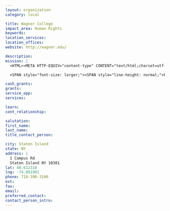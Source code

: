```yaml
---
layout: organization
category: local

title: Wagner College
impact_area: Human Rights
keywords: 
location_services: 
location_offices: 
website: http://wagner.edu/

description: 
mission: |
  <HTML><META HTTP-EQUIV="content-type" CONTENT="text/html;charset=utf-8">

  <SPAN style="font-size: larger;"><SPAN style="line-height: normal;">Education at Wagner is designed to give graduate and undergraduate students a deep and broad academic foundation while obtaining and demonstrating the knowledge and skills necessary to succeed in society as well-informed, responsible, capable and contributing citizens.

cash_grants: 
grants: 
service_opp: 
services: 

learn: 
cont_relationship: 

salutation: 
first_name: 
last_name: 
title_contact_person: 

city: Staten Island
state: NY
address: |
  1 Campus Rd    
  Staten Island NY 10301
lat: 40.612318
lng: -74.091901
phone: 718-390-3100
ext: 
fax: 
email: 
preferred_contact: 
contact_person_intro: 
---
```

